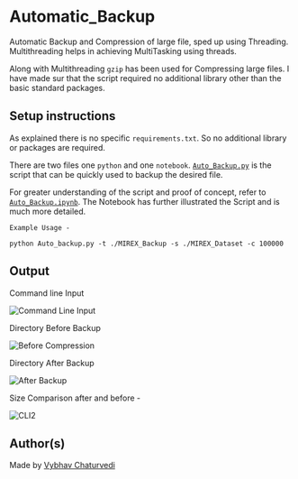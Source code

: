 # Automatic_Backup

Automatic Backup and Compression of large file, sped up using Threading.
Multithreading helps in achieving MultiTasking using threads.

Along with Multithreading `gzip` has been used for Compressing large files.
I have made sur that the script required no additional library other than the basic standard packages.

## Setup instructions

As explained there is no specific `requirements.txt`. So no additional library or packages are required.

There are two files one `python` and one `notebook`. [`Auto_Backup.py`](./Auto_Backup.py)
is the script that can be quickly used to backup the desired file.

For greater understanding of the script and proof of concept, refer to [`Auto_Backup.ipynb`](./Auto_Backup.ipynb).
The Notebook has further illustrated the Script and is much more detailed.

```
Example Usage -

python Auto_backup.py -t ./MIREX_Backup -s ./MIREX_Dataset -c 100000

```

## Output

Command line Input

![Command Line Input](https://snipboard.io/ewfKXC.jpg)

Directory Before Backup

![Before Compression](https://snipboard.io/ZKx2Hv.jpg)

Directory After Backup

![After Backup](https://i.imgur.com/inE1MpH.png)

Size Comparison after and before -

![CLI2](https://snipboard.io/7I3xTR.jpg)


## Author(s)

Made by [Vybhav Chaturvedi](https://www.linkedin.com/in/vybhav-chaturvedi-0ba82614a/)

